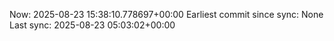 Now: 2025-08-23 15:38:10.778697+00:00 Earliest commit since sync: None Last sync: 2025-08-23 05:03:02+00:00
